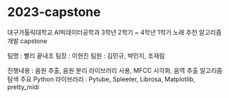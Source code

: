 # 2023-capstone

대구가톨릭대학교 AI빅데이터공학과 3학년 2학기 ~ 4학년 1학기 노래 추천 알고리즘 개발 capstone

팀명 : 빨리 끝내조
팀장 : 이현진
팀원 : 김민규, 박민지, 조재림

진행내용 : 음원 추출, 음원 분리 라이브러리 사용, MFCC 시각화, 음역 추출 알고리즘 탐색
주요 Python 라이브러리 : Pytube, Spleeter, Librosa, Matplotlib, pretty_midi
